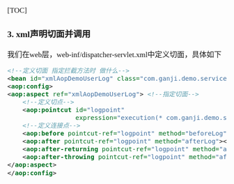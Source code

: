<span  style="font-family: Simsun,serif; font-size: 17px; ">

[TOC]

### 3. xml声明切面并调用

我们在web层，web-inf/dispatcher-servlet.xml中定义切面，具体如下

~~~xml
<!--定义切面 指定拦截方法时 做什么-->
<bean id="xmlAopDemoUserLog" class="com.ganji.demo.service.aspect.XmlAopDemoUserLog"></bean>
<aop:config>
<aop:aspect ref="xmlAopDemoUserLog"> <!--指定切面-->
    <!--定义切点-->
    <aop:pointcut id="logpoint"
                  expression="execution(* com.ganji.demo.service.user.UserService.GetDemoUser(..))"></aop:pointcut>
    <!--定义连接点-->
    <aop:before pointcut-ref="logpoint" method="beforeLog"></aop:before>
    <aop:after pointcut-ref="logpoint" method="afterLog"></aop:after>
    <aop:after-returning pointcut-ref="logpoint" method="afterReturningLog"></aop:after-returning>
    <aop:after-throwing pointcut-ref="logpoint" method="afterThrowingLog"></aop:after-throwing>
</aop:aspect>
</aop:config>
~~~

</span>